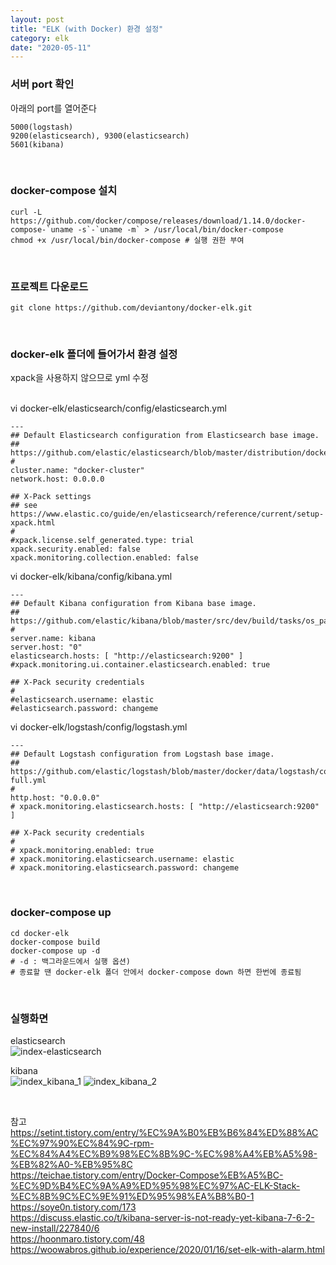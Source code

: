 ```yaml
---
layout: post
title: "ELK (with Docker) 환경 설정"
category: elk
date: "2020-05-11"
---
```


### 서버 port 확인

아래의 port를 열어준다<br>
```
5000(logstash)
9200(elasticsearch), 9300(elasticsearch)
5601(kibana)
```
<br>

### docker-compose 설치

```
curl -L https://github.com/docker/compose/releases/download/1.14.0/docker-compose-`uname -s`-`uname -m` > /usr/local/bin/docker-compose
chmod +x /usr/local/bin/docker-compose # 실행 권한 부여
```
<br>

### 프로젝트 다운로드

```
git clone https://github.com/deviantony/docker-elk.git
```
<br>

### docker-elk 폴더에 들어가서 환경 설정

xpack을 사용하지 않으므로 yml 수정<br>
<br>

vi docker-elk/elasticsearch/config/elasticsearch.yml
```
---
## Default Elasticsearch configuration from Elasticsearch base image.
## https://github.com/elastic/elasticsearch/blob/master/distribution/docker/src/docker/config/elasticsearch.yml
#
cluster.name: "docker-cluster"
network.host: 0.0.0.0

## X-Pack settings
## see https://www.elastic.co/guide/en/elasticsearch/reference/current/setup-xpack.html
#
#xpack.license.self_generated.type: trial
xpack.security.enabled: false
xpack.monitoring.collection.enabled: false
```

vi docker-elk/kibana/config/kibana.yml
```
---
## Default Kibana configuration from Kibana base image.
## https://github.com/elastic/kibana/blob/master/src/dev/build/tasks/os_packages/docker_generator/templates/kibana_yml.template.js
#
server.name: kibana
server.host: "0"
elasticsearch.hosts: [ "http://elasticsearch:9200" ]
#xpack.monitoring.ui.container.elasticsearch.enabled: true

## X-Pack security credentials
#
#elasticsearch.username: elastic
#elasticsearch.password: changeme
```

vi docker-elk/logstash/config/logstash.yml
```
---
## Default Logstash configuration from Logstash base image.
## https://github.com/elastic/logstash/blob/master/docker/data/logstash/config/logstash-full.yml
#
http.host: "0.0.0.0"
# xpack.monitoring.elasticsearch.hosts: [ "http://elasticsearch:9200" ]

## X-Pack security credentials
#
# xpack.monitoring.enabled: true
# xpack.monitoring.elasticsearch.username: elastic
# xpack.monitoring.elasticsearch.password: changeme
```

<br>

### docker-compose up

```
cd docker-elk
docker-compose build
docker-compose up -d
# -d : 백그라운드에서 실행 옵션)
# 종료할 땐 docker-elk 폴더 안에서 docker-compose down 하면 한번에 종료됨
```
<br>

### 실행화면

elasticsearch<br>
![index-elasticsearch](/imgs/elk/start_elasticsearch.png)

kibana<br>
![index_kibana_1](/imgs/elk/start_kibana_1.png)
![index_kibana_2](/imgs/elk/start_kibana_2.png)

<br>


참고<br>
https://setint.tistory.com/entry/%EC%9A%B0%EB%B6%84%ED%88%AC%EC%97%90%EC%84%9C-rpm-%EC%84%A4%EC%B9%98%EC%8B%9C-%EC%98%A4%EB%A5%98-%EB%82%A0-%EB%95%8C<br>
https://teichae.tistory.com/entry/Docker-Compose%EB%A5%BC-%EC%9D%B4%EC%9A%A9%ED%95%98%EC%97%AC-ELK-Stack-%EC%8B%9C%EC%9E%91%ED%95%98%EA%B8%B0-1<br>
https://soye0n.tistory.com/173<br>
https://discuss.elastic.co/t/kibana-server-is-not-ready-yet-kibana-7-6-2-new-install/227840/6<br>
https://hoonmaro.tistory.com/48<br>
https://woowabros.github.io/experience/2020/01/16/set-elk-with-alarm.html<br>
